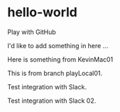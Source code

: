 # hello-world
Play with GitHub

I'd like to add something in here ... 

Here is something from KevinMac01

This is from branch playLocal01.

Test integration with Slack.

Test integration with Slack 02.
